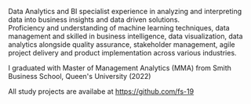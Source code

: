 Data Analytics and BI specialist experience in analyzing and interpreting data into business insights and data driven solutions.  
Proficiency and understanding of machine learning techniques, data management and skilled in business intelligence, data visualization, data analytics alongside quality assurance, stakeholder management, agile project delivery and product implementation across various industries. 

I graduated with Master of Management Analytics (MMA) from Smith Business School, Queen's University (2022)

All study projects are availabe at https://github.com/fs-19

<!--
**fs-19/fs-19** is a ✨ _special_ ✨ repository because its `README.md` (this file) appears on your GitHub profile.

Here are some ideas to get you started:

- 🔭 I’m currently working on ...
- 🌱 I’m currently learning ...
- 👯 I’m looking to collaborate on ...
- 🤔 I’m looking for help with ...
- 💬 Ask me about ...
- 📫 How to reach me: ...
- 😄 Pronouns: ...
- ⚡ Fun fact: ...
-->
